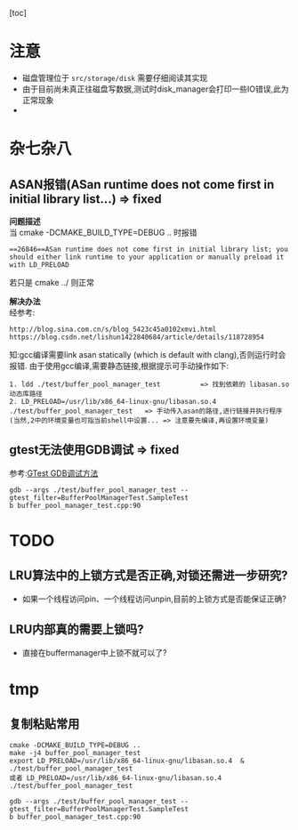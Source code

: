 [toc]


# 注意
- 磁盘管理位于 `src/storage/disk` 需要仔细阅读其实现  
- 由于目前尚未真正往磁盘写数据,测试时disk_manager会打印一些IO错误,此为正常现象  
- 

# 杂七杂八
## ASAN报错(ASan runtime does not come first in initial library list...) => fixed
**问题描述**  
当 cmake -DCMAKE_BUILD_TYPE=DEBUG .. 时报错
```
==26846==ASan runtime does not come first in initial library list; you should either link runtime to your application or manually preload it with LD_PRELOAD
```
若只是 cmake ../ 则正常

**解决办法**  
经参考:  
```
http://blog.sina.com.cn/s/blog_5423c45a0102xmvi.html
https://blog.csdn.net/lishun1422840684/article/details/118728954
```
知:gcc编译需要link asan statically (which is default with clang),否则运行时会报错. 由于使用gcc编译,需要静态链接,根据提示可手动操作如下:  
```
1. ldd ./test/buffer_pool_manager_test          => 找到依赖的 libasan.so 动态库路径
2. LD_PRELOAD=/usr/lib/x86_64-linux-gnu/libasan.so.4  ./test/buffer_pool_manager_test   => 手动传入asan的路径,进行链接并执行程序
(当然,2中的环境变量也可指当前shell中设置... => 注意要先编译,再设置环境变量)
```

## gtest无法使用GDB调试 => fixed
参考:[GTest GDB调试方法](https://www.jianshu.com/p/43ca81a2df17)
```
gdb --args ./test/buffer_pool_manager_test --gtest_filter=BufferPoolManagerTest.SampleTest
b buffer_pool_manager_test.cpp:90
```

# TODO
## LRU算法中的上锁方式是否正确,对锁还需进一步研究?
- 如果一个线程访问pin、一个线程访问unpin,目前的上锁方式是否能保证正确?

## LRU内部真的需要上锁吗?
- 直接在buffermanager中上锁不就可以了?


# tmp
## 复制粘贴常用
```
cmake -DCMAKE_BUILD_TYPE=DEBUG ..
make -j4 buffer_pool_manager_test
export LD_PRELOAD=/usr/lib/x86_64-linux-gnu/libasan.so.4  &  ./test/buffer_pool_manager_test
或者 LD_PRELOAD=/usr/lib/x86_64-linux-gnu/libasan.so.4  ./test/buffer_pool_manager_test

gdb --args ./test/buffer_pool_manager_test --gtest_filter=BufferPoolManagerTest.SampleTest
b buffer_pool_manager_test.cpp:90
```